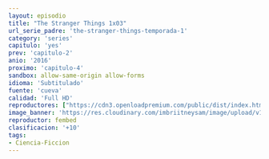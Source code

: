 ```yaml
---
layout: episodio
title: "The Stranger Things 1x03"
url_serie_padre: 'the-stranger-things-temporada-1'
category: 'series'
capitulo: 'yes'
prev: 'capitulo-2'
anio: '2016'
proximo: 'capitulo-4'
sandbox: allow-same-origin allow-forms
idioma: 'Subtitulado'
fuente: 'cueva'
calidad: 'Full HD'
reproductores: ["https://cdn3.openloadpremium.com/public/dist/index.html?id=eab9c4bbbcf4d4803a1b00dd75bfc841"]
image_banner: 'https://res.cloudinary.com/imbriitneysam/image/upload/v1546468955/stranger1-banner-min.jpg'
reproductor: fembed
clasificacion: '+10'
tags:
- Ciencia-Ficcion
---
```












